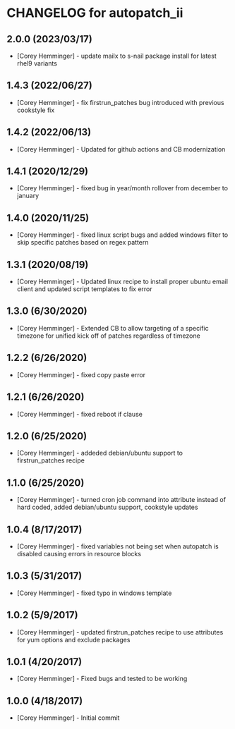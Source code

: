 # CHANGELOG for autopatch_ii

## 2.0.0 (2023/03/17)

- [Corey Hemminger] - update mailx to s-nail package install for latest rhel9 variants

## 1.4.3 (2022/06/27)

- [Corey Hemminger] - fix firstrun_patches bug introduced with previous cookstyle fix

## 1.4.2 (2022/06/13)

- [Corey Hemminger] - Updated for github actions and CB modernization

## 1.4.1 (2020/12/29)

- [Corey Hemminger] - fixed bug in year/month rollover from december to january

## 1.4.0 (2020/11/25)

- [Corey Hemminger] - fixed linux script bugs and added windows filter to skip specific patches based on regex pattern

## 1.3.1 (2020/08/19)

- [Corey Hemminger] - Updated linux recipe to install proper ubuntu email client and updated script templates to fix error

## 1.3.0 (6/30/2020)

- [Corey Hemminger] - Extended CB to allow targeting of a specific timezone for unified kick off of patches regardless of timezone

## 1.2.2 (6/26/2020)

- [Corey Hemminger] - fixed copy paste error

## 1.2.1 (6/26/2020)

- [Corey Hemminger] - fixed reboot if clause

## 1.2.0 (6/25/2020)

- [Corey Hemminger] - addeded debian/ubuntu support to firstrun_patches recipe

## 1.1.0 (6/25/2020)

- [Corey Hemminger] - turned cron job command into attribute instead of hard coded, added debian/ubuntu support, cookstyle updates

## 1.0.4 (8/17/2017)

- [Corey Hemminger] - fixed variables not being set when autopatch is disabled causing errors in resource blocks

## 1.0.3 (5/31/2017)

- [Corey Hemminger] - fixed typo in windows template

## 1.0.2 (5/9/2017)

- [Corey Hemminger] - updated firstrun_patches recipe to use attributes for yum options and exclude packages

## 1.0.1 (4/20/2017)

- [Corey Hemminger] - Fixed bugs and tested to be working

## 1.0.0 (4/18/2017)

- [Corey Hemminger] - Initial commit
